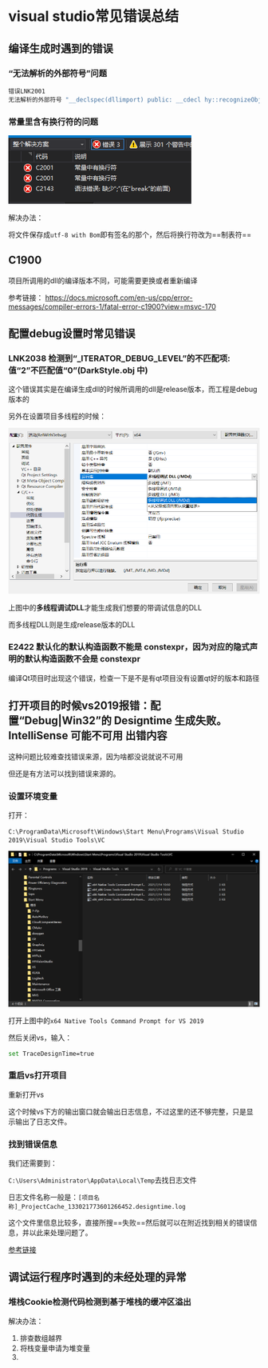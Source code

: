# visual studio常见错误总结

## 编译生成时遇到的错误

### “无法解析的外部符号”问题

```bash
错误LNK2001	
无法解析的外部符号 "__declspec(dllimport) public: __cdecl hy::recognizeObjectInImageTask::recognizeObjectInImageTask(void)" (__imp_??0recognizeObjectInImageTask@hy@@QEAA@XZ)	ROIDepthImageDemoPlugin	C:\hrl\MyWork\algorithmDemoPlugin-HRL\ROIDepthImageDemoPlugin\recognizeCloseObjectPlugin.obj	1	
```

### 常量里含有换行符的问题

![](asset/%E5%B8%B8%E9%87%8F%E9%87%8C%E6%9C%89%E6%8D%A2%E8%A1%8C%E7%AC%A6.png)

解决办法：

将文件保存成`utf-8 with Bom`即有签名的那个，然后将换行符改为==制表符==

## C1900

项目所调用的dll的编译版本不同，可能需要更换或者重新编译

参考链接：
https://docs.microsoft.com/en-us/cpp/error-messages/compiler-errors-1/fatal-error-c1900?view=msvc-170



## 配置debug设置时常见错误

### LNK2038	检测到“_ITERATOR_DEBUG_LEVEL”的不匹配项: 值“2”不匹配值“0”(DarkStyle.obj 中)	

这个错误其实是在编译生成dll的时候所调用的dll是release版本，而工程是debug版本的

另外在设置项目多线程的时候：

![](./asset/debugDLL.png)

上图中的**多线程调试DLL**才能生成我们想要的带调试信息的DLL

而多线程DLL则是生成release版本的DLL

### E2422 默认化的默认构造函数不能是 constexpr，因为对应的隐式声明的默认构造函数不会是 constexpr	

编译Qt项目时出现这个错误，检查一下是不是有qt项目没有设置qt好的版本和路径

## 打开项目的时候vs2019报错：配置“Debug|Win32”的 Designtime 生成失败。IntelliSense 可能不可用 出错内容

这种问题比较难查找错误来源，因为啥都没说就说不可用

但还是有方法可以找到错误来源的。

### 设置环境变量

打开：

`C:\ProgramData\Microsoft\Windows\Start Menu\Programs\Visual Studio 2019\Visual Studio Tools\VC`

![](./asset/x64_Native_Tools.png)

打开上图中的`x64 Native Tools Command Prompt for VS 2019`

然后关闭vs，输入：

```bash
set TraceDesignTime=true
```

### 重启vs打开项目

重新打开vs

这个时候vs下方的输出窗口就会输出日志信息，不过这里的还不够完整，只是显示输出了日志文件。

### 找到错误信息

我们还需要到：

`C:\Users\Administrator\AppData\Local\Temp`去找日志文件

日志文件名称一般是：`[项目名称]_ProjectCache_133021773601266452.designtime.log`

这个文件里信息比较多，直接所搜==失败==然后就可以在附近找到相关的错误信息，并以此来处理问题了。

[参考链接](https://blog.csdn.net/zhoufei95/article/details/121030163)

## 调试运行程序时遇到的未经处理的异常

### 堆栈Cookie检测代码检测到基于堆栈的缓冲区溢出

解决办法：
1. 排查数组越界
2. 将栈变量申请为堆变量
3. 

